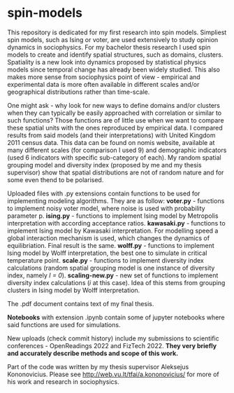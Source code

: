 # spin-models

This repository is dedicated for my first research into spin models. Simpliest spin models, such as Ising or voter, are used extensively to study opinion dynamics in sociophysics. For my bachelor thesis research I used spin models to create and identify spatial structures, such as domains, clusters. Spatiality is a new look into dynamics proposed by statistical physics models since temporal change has already been widely studied. This also makes more sense from sociophysics point of view - empirical and experimental data is more often available in different scales and/or geographical distributions rather than time-scale.

One might ask - why look for new ways to define domains and/or clusters when they can typically be easily approached with correlation or similar to such functions? Those functions are of little use when we want to compare these spatial units with the ones reproduced by empirical data. I compared results from said models (and their interpretations) with United Kingdom 2011 census data. This data can be found on nomis website, available at many different scales (for comparison I used 9) and demographic indicators (used 6 indicators with specific sub-category of each). My random spatial grouping model and diversity index (proposed by me and my thesis supervisor) show that spatial distributions are not of random nature and for some even thend to be polarised.

Uploaded files with .py extensions contain functions to be used for implementing modeling algorithms. They are as follow:
**voter.py** - functions to implement noisy voter model, where noise is used with probability parameter p.
**ising.py** - functions to implement Ising model by Metropolis interpretation with according acceptance ratios.
**kawasaki.py** - functions to implement Ising model by Kawasaki interpretation. For modelling speed a global interaction mechanism is used, which changes the dynamics of equilibriation. Final result is the same.
**wolff.py** - functions to implement Ising model by Wolff interpretation, the best one to simulate in critical temperature point.
**scale.py** - functions to implement diversity index calculations (random spatial grouping model is one instance of diversity index, namely _I = 0_).
**scaling-new.py** - new set of functions to implement diversity index calculations (_i_ at this case). Idea of this stems from grouping clusters in Ising model by Wolff interpretation.

The .pdf document contains text of my final thesis.

**Notebooks** with extension .ipynb contain some of jupyter notebooks where said functions are used for simulations.

New uploads (check commit history) include my submissions to scientific conferences - OpenReadings 2022 and FizTech 2022. **They very briefly and accurately describe methods and scope of this work.**

Part of the code was written by my thesis supervisor Aleksejus Kononovicius. Please see http://web.vu.lt/tfai/a.kononovicius/ for more of his work and research in sociophysics.
